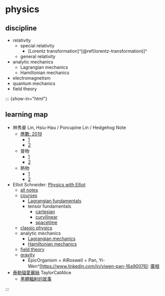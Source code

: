 # physics

## discipline

- relativity
  - special relativity
    - [Lorentz transformation]^[\@ref(lorentz-transformation)]^
  - general relativity
- analytic mechanics
  - Lagrangian mechanics
  - Hamiltonian mechanics
- electromagnetism
- quantum mechanics
- field theory

::: {show-in="html"}

## learning map

- 林秀豪 Lin, Hsiu-Hau / Porcupine Lin / Hedgehog Note
  - [應數: 2019](https://www.youtube.com/playlist?list=PLS0SUwlYe8cyfYWKPb8v55pCqfw0MnL0T)
    - [1](https://www.youtube.com/playlist?list=PLS0SUwlYe8cy7eNFtSWru7EtJ_yXM94YH)
    - [2](https://www.youtube.com/playlist?list=PLS0SUwlYe8cxiepObAy7dGDs29AdViZdj)
  - 普物
    - [1](https://www.youtube.com/playlist?list=PLS0SUwlYe8cytymmM8nCY9tYhcCfe-WGD)
    - [2](https://www.youtube.com/playlist?list=PLS0SUwlYe8czNqxfQq2XWeAHDqT8vYjmC)
  - 熱物
    - [1](https://www.youtube.com/playlist?list=PLS0SUwlYe8cyk1WY3t4GcL5AjWhE9w_9b)
    - [2](https://www.youtube.com/playlist?list=PLS0SUwlYe8cx_e0nB79ZGXJ3TShBxWdIS)
- Elliot Schneider: [Physics with Elliot](https://www.youtube.com/@PhysicswithElliot/playlists)
  - [all notes](https://www.physicswithelliot.com/all-notes)
  - [courses](https://www.physicswithelliot.com/courses)
    - [Lagrangian fundamentals](https://courses.physicswithelliot.com/products/fundamentals-of-lagrangian-mechanics)
    - tensor fundamentals
      - [cartesian](https://courses.physicswithelliot.com/products/part-i-fundamentals-of-cartesian-tensors)
      - [curvilinear](https://courses.physicswithelliot.com/products/part-ii-fundamentals-of-curvilinear-tensors)
      - [spacetime](https://courses.physicswithelliot.com/products/part-iii-fundamentals-of-spacetime-tensors)
  - [classic physics](https://www.youtube.com/playlist?list=PL-IZN8QRUw-ypTrpytuMWMEBcqVGAhVPl)
  - analytic mechanics
    - [Lagrangian mechanics](https://www.youtube.com/playlist?list=PL-IZN8QRUw-xRsoJPtXBlJyWlWrjVEF0x)
    - [Hamiltonian mechanics](https://www.youtube.com/playlist?list=PL-IZN8QRUw-zBECgfYLuDQ3qkWsXWAGhM)
  - [field theory](https://www.youtube.com/playlist?list=PL-IZN8QRUw-wEGbrXwziZTV30M_WiVs72)
  - [gravity](https://www.youtube.com/playlist?list=PL-IZN8QRUw-zEQgxVkaUIn567bkGoq_4c)
    - EpicOrganism = AIRoswell = Pan, Yi-Wen^[https://www.linkedin.com/in/yiwen-pan-16a90076]: [廣相](https://www.bilibili.com/video/BV1ZU411o7xL)
- [泰勒貓愛麗絲](https://space.bilibili.com/11008987/channel/series) TaylorCatAlice
  - [黑體輻射的故事](https://space.bilibili.com/11008987/channel/collectiondetail?sid=1643054)

:::
